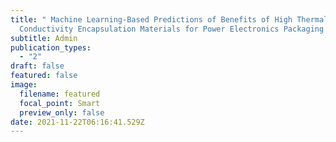 ```yaml
---
title: " Machine Learning-Based Predictions of Benefits of High Thermal
  Conductivity Encapsulation Materials for Power Electronics Packaging "
subtitle: Admin
publication_types:
  - "2"
draft: false
featured: false
image:
  filename: featured
  focal_point: Smart
  preview_only: false
date: 2021-11-22T06:16:41.529Z
---
```

